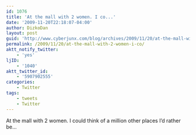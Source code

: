 ```yaml
---
id: 1076
title: 'At the mall with 2 women. I co...'
date: '2009-11-20T22:18:07-04:00'
author: DizkoDan
layout: post
guid: 'http://www.cyberjunx.com/blog/archives/2009/11/20/at-the-mall-with-2-women-i-co/'
permalink: /2009/11/20/at-the-mall-with-2-women-i-co/
aktt_notify_twitter:
    - 'yes'
ljID:
    - '1040'
aktt_twitter_id:
    - '5907902555'
categories:
    - Twitter
tags:
    - tweets
    - Twitter
---
```


At the mall with 2 women. I could think of a million other places I’d rather be…